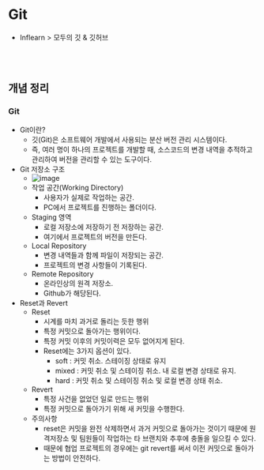 # Git
- Inflearn > 모두의 깃 & 깃허브



<br><br>



## 개념 정리
### Git
- Git이란?
  - 깃(Git)은 소프트웨어 개발에서 사용되는 분산 버전 관리 시스템이다.
  - 즉, 여러 명이 하나의 프로젝트를 개발할 때, 소스코드의 변경 내역을 추적하고 관리하여 버전을 관리할 수 있는 도구이다.
- Git 저장소 구조
  - ![image](https://github.com/Young-Geun/Git/assets/27760576/69e54cd4-b495-4b69-b3c8-861fc0d5d9fa)
  - 작업 공간(Working Directory)
    - 사용자가 실제로 작업하는 공간.
    - PC에서 프로젝트를 진행하는 폴더이다.
  - Staging 영역
    - 로컬 저장소에 저장하기 전 저장하는 공간.
    - 여기에서 프로젝트의 버전을 만든다.
  - Local Repository
    - 변경 내역들과 함께 파일이 저장되는 공간.
    - 프로젝트의 변경 사항들이 기록된다.
  - Remote Repository
    - 온라인상의 원격 저장소.
    - Github가 해당된다.
- Reset과 Revert
  - Reset
    - 시계를 마치 과거로 돌리는 듯한 행위
    - 특정 커밋으로 돌아가는 행위이다.
    - 특정 커밋 이후의 커밋이력은 모두 없어지게 된다.
    - Reset에는 3가지 옵션이 있다.
      - soft : 커밋 취소. 스테이징 상태로 유지
      - mixed : 커밋 취소 및 스테이징 취소. 내 로컬 변경 상태로 유지.
      - hard : 커밋 취소 및 스테이징 취소 및 로컬 변경 상태 취소.
  - Revert
    - 특정 사건을 없었던 일로 만드는 행위
    - 특정 커밋으로 돌아가기 위해 새 커밋을 수행한다.
  - 주의사항
    - reset은 커밋을 완전 삭제하면서 과거 커밋으로 돌아가는 것이기 때문에 원격저장소 및 팀원들이 작업하는 타 브랜치와 추후에 충돌을 일으킬 수 있다.
    - 때문에 협업 프로젝트의 경우에는 git revert를 써서 이전 커밋으로 돌아가는 방법이 안전하다.
